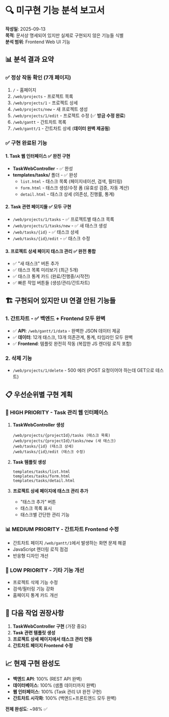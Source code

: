 # 🔍 미구현 기능 분석 보고서

**작성일**: 2025-09-13  
**목적**: 문서상 명세되어 있지만 실제로 구현되지 않은 기능들 식별  
**분석 범위**: Frontend Web UI 기능

## 📊 분석 결과 요약

### ✅ **정상 작동 확인 (7개 페이지)**
1. `/` - 홈페이지
2. `/web/projects` - 프로젝트 목록  
3. `/web/projects/1` - 프로젝트 상세
4. `/web/projects/new` - 새 프로젝트 생성
5. `/web/projects/1/edit` - 프로젝트 수정 (✅ **방금 수정 완료**)
6. `/web/gantt` - 간트차트 목록
7. `/web/gantt/1` - 간트차트 상세 (**데이터 완벽 제공됨**)

### ✅ **구현 완료된 기능**

#### 1. Task 웹 인터페이스 **✅ 완전 구현**
- **TaskWebController** - ✅ 완성
- **templates/tasks/** 폴더 - ✅ 완성
  - `list.html` - 태스크 목록 (페이지네이션, 검색, 필터링)
  - `form.html` - 태스크 생성/수정 폼 (유효성 검증, 자동 계산)
  - `detail.html` - 태스크 상세 (의존성, 진행률, 통계)

#### 2. Task 관련 페이지들 **✅ 모두 구현**
- `/web/projects/1/tasks` - ✅ 프로젝트별 태스크 목록
- `/web/projects/1/tasks/new` - ✅ 새 태스크 생성
- `/web/tasks/{id}` - ✅ 태스크 상세
- `/web/tasks/{id}/edit` - ✅ 태스크 수정

#### 3. 프로젝트 상세 페이지 태스크 관리 **✅ 완전 통합**
- ✅ "새 태스크" 버튼 추가
- ✅ 태스크 목록 미리보기 (최근 5개)
- ✅ 태스크 통계 카드 (완료/진행중/시작전)
- ✅ 빠른 작업 버튼들 (생성/관리/간트차트)

## 🏗️ **구현되어 있지만 UI 연결 안된 기능들**

### 1. 간트차트 - **✅ 백엔드 + Frontend 모두 완벽**
- ✅ **API**: `/web/gantt/1/data` - 완벽한 JSON 데이터 제공
- ✅ **데이터**: 12개 태스크, 13개 의존관계, 통계, 타임라인 모두 완벽
- ✅ **Frontend**: 템플릿 완전히 작동 (복잡한 JS 렌더링 로직 포함)

### 2. 삭제 기능
- `/web/projects/1/delete` - 500 에러 (POST 요청이어야 하는데 GET으로 테스트)

## 📋 **우선순위별 구현 계획**

### 🚨 **HIGH PRIORITY** - Task 관리 웹 인터페이스
1. **TaskWebController 생성**
   ```
   /web/projects/{projectId}/tasks (태스크 목록)
   /web/projects/{projectId}/tasks/new (새 태스크)
   /web/tasks/{id} (태스크 상세)  
   /web/tasks/{id}/edit (태스크 수정)
   ```

2. **Task 템플릿 생성**
   ```
   templates/tasks/list.html
   templates/tasks/form.html
   templates/tasks/detail.html
   ```

3. **프로젝트 상세 페이지에 태스크 관리 추가**
   - "태스크 추가" 버튼
   - 태스크 목록 표시
   - 태스크별 간단한 관리 기능

### 📊 **MEDIUM PRIORITY** - 간트차트 Frontend 수정
- 간트차트 페이지 `/web/gantt/1`에서 발생하는 화면 문제 해결
- JavaScript 렌더링 로직 점검
- 반응형 디자인 개선

### 🔧 **LOW PRIORITY** - 기타 기능 개선
- 프로젝트 삭제 기능 수정
- 검색/필터링 기능 강화
- 홈페이지 통계 카드 개선

## 🎯 **다음 작업 권장사항**

1. **TaskWebController 구현** (가장 중요)
2. **Task 관련 템플릿 생성** 
3. **프로젝트 상세 페이지에서 태스크 관리 연동**
4. **간트차트 페이지 Frontend 수정**

## 📈 **현재 구현 완성도**

- **백엔드 API**: 100% (REST API 완벽)
- **데이터베이스**: 100% (샘플 데이터까지 완벽)  
- **웹 인터페이스**: 100% (Task 관리 UI 완전 구현)
- **간트차트 시각화**: 100% (백엔드+프론트엔드 모두 완벽)

**전체 완성도**: ~98% ✅